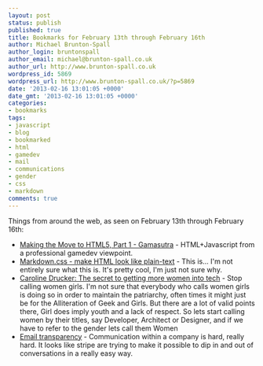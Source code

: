 ```yaml
---
layout: post
status: publish
published: true
title: Bookmarks for February 13th through February 16th
author: Michael Brunton-Spall
author_login: bruntonspall
author_email: michael@brunton-spall.co.uk
author_url: http://www.brunton-spall.co.uk
wordpress_id: 5869
wordpress_url: http://www.brunton-spall.co.uk/?p=5869
date: '2013-02-16 13:01:05 +0000'
date_gmt: '2013-02-16 13:01:05 +0000'
categories:
- bookmarks
tags:
- javascript
- blog
- bookmarked
- html
- gamedev
- mail
- communications
- gender
- css
- markdown
comments: true
---
```

<p>Things from around the web, as seen on February 13th through February 16th:</p>
<ul>
<li><a href="http://www.gamasutra.com/view/feature/186171/making_the_move_to_html5_part_1.php?print=1">Making the Move to HTML5, Part 1 - Gamasutra</a> - HTML+Javascript from a professional gamedev viewpoint.</li>
<li><a href="http://mrcoles.com/demo/markdown-css/">Markdown.css - make HTML look like plain-text</a> - This is... I&#039;m not entirely sure what this is.  It&#039;s pretty cool, I&#039;m just not sure why.</li>
<li><a href="http://www.wired.co.uk/magazine/archive/2013/02/ideas-bank/the-secret-to-getting-more-women-into-tech">Caroline Drucker: The secret to getting more women into tech</a> - Stop calling women girls.  I&#039;m not sure that everybody who calls women girls is doing so in order to maintain the patriarchy, often times it might just be for the Alliteration of Geek and Girls.  But there are a lot of valid points there, Girl does imply youth and a lack of respect.  So lets start calling women by their titles, say Developer, Architect or Designer, and if we have to refer to the gender lets call them Women</li>
<li><a href="https://stripe.com/blog/email-transparency">Email transparency</a> - Communication within a company is hard, really hard.  It looks like stripe are trying to make it possible to dip in and out of conversations in a really easy way.</li>
</ul>
